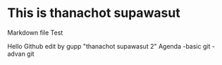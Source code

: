 # This is thanachot supawasut

Markdown file Test

Hello Github
edit by gupp
"thanachot supawasut 2"
Agenda
-basic git
-advan git
